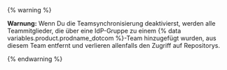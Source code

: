 {% warning %}

**Warnung:** Wenn Du die Teamsynchronisierung deaktivierst, werden alle Teammitglieder, die über eine IdP-Gruppe zu einem {% data variables.product.prodname_dotcom %}-Team hinzugefügt wurden, aus diesem Team entfernt und verlieren allenfalls den Zugriff auf Repositorys.

{% endwarning %}